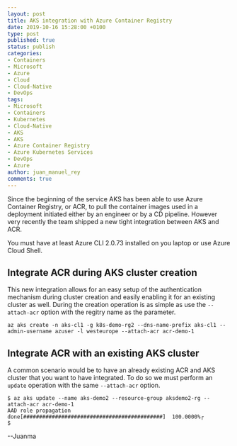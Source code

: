 ```yaml
---
layout: post
title: AKS integration with Azure Container Registry
date: 2019-10-16 15:28:00 +0100
type: post
published: true
status: publish
categories:
- Containers
- Microsoft
- Azure
- Cloud
- Cloud-Native
- DevOps
tags:
- Microsoft
- Containers
- Kubernetes
- Cloud-Native
- AKS
- AKS
- Azure Container Registry
- Azure Kubernetes Services
- DevOps
- Azure
author: juan_manuel_rey
comments: true
---
```


Since the beginning of the service AKS has been able to use Azure Container Registry, or ACR, to pull the container images used in a deployment initiated either by an engineer or by a CD pipeline. However very recently the team shipped a new tight integration between AKS and ACR. 

You must have at least Azure CLI 2.0.73 installed on you laptop or use Azure Cloud Shell.

## Integrate ACR during AKS cluster creation

This new integration allows for an easy setup of the authentication mechanism during cluster creation and easily enabling it for an existing cluster as well. During the creation operation is as simple as use the `--attach-acr` option with the regitry name as the parameter.

```
az aks create -n aks-cl1 -g k8s-demo-rg2 --dns-name-prefix aks-cl1 --admin-username azuser -l westeurope --attach-acr acr-demo-1
```

## Integrate ACR with an existing AKS cluster

A common scenario would be to have an already existing ACR and AKS cluster that you want to have integrated. To do so we must perform an `update` operation with the same `--attach-acr` option.

```
$ az aks update --name aks-demo2 --resource-group aksdemo2-rg --attach-acr acr-demo-1
AAD role propagation done[############################################]  100.0000%┌
$
```

--Juanma
